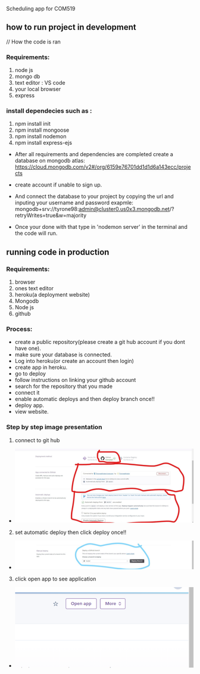 Scheduling app for COM519

## how to run project in development

// How the code is ran

### Requirements:

1. node js
2. mongo db
3. text editor : VS code
4. your local browser
5. express

### install dependecies such as :

1. npm install init
2. npm install mongoose
3. npm install nodemon
4. npm install express-ejs

- After all requirements and dependencies are completed
  create a database on mongodb atlas: https://cloud.mongodb.com/v2#/org/6159e76701dd1d1d6a143ecc/projects
- create account if unable to sign up.

- And connect the database to your project by copying the url and inputing your username and password exapmle: mongodb+srv://tyrone98:admin@cluster0.us0x3.mongodb.net/?retryWrites=true&w=majority

- Once your done with that type in 'nodemon server' in the terminal and the code will run.

## running code in production

### Requirements:

1. browser
2. ones text editor
3. heroku(a deployment website)
4. Mongodb
5. Node js
6. github

### Process:

- create a public repository(please create a git hub account if you dont have one).
- make sure your database is connected.
- Log into heroku(or create an account then login)
- create app in heroku.
- go to deploy
- follow instructions on linking your github account
- search for the repository that you made
- connect it
- enable automatic deploys and then deploy branch once!!
- deploy app.
- view website.

### Step by step image presentation

1. connect to git hub

- ![image](project.jpg)

2. set automatic deploy then click deploy once!!

- ![image2](pop.jpg)

3. click open app to see application

- ![image3](app.jpg)
